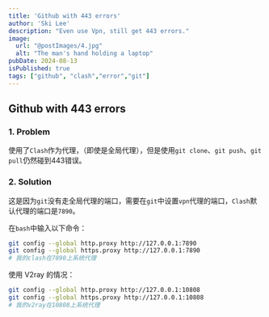 ```yaml
---
title: 'Github with 443 errors'
author: 'Ski Lee'
description: "Even use Vpn, still get 443 errors."
image:
  url: "@postImages/4.jpg"
  alt: "The man's hand holding a laptop"
pubDate: 2024-08-13
isPublished: true
tags: ["github", "clash","error","git"]
---
```


## Github with 443 errors

### 1. Problem

使用了`Clash`作为代理，（即使是全局代理），但是使用`git clone`、`git push`、`git pull`仍然碰到443错误。

### 2. Solution

这是因为`git`没有走全局代理的端口，需要在`git`中设置`vpn`代理的端口，`Clash`默认代理的端口是`7890`。

在`bash`中输入以下命令：

```bash
git config --global http.proxy http://127.0.0.1:7890 
git config --global https.proxy http://127.0.0.1:7890
# 我的clash在7890上系统代理
```

使用 V2ray 的情况：

```bash
git config --global http.proxy http://127.0.0.1:10808 
git config --global https.proxy http://127.0.0.1:10808
# 我的v2ray在10808上系统代理
```
